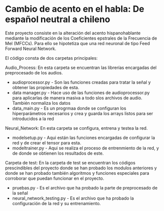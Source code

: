 # Cambio de acento en el habla: De español neutral a chileno

Este proyecto consiste en la alteración del acento hispanohablante mediante la modificación de los Coeficientes epstrales de la Frecuencia de Mel (MFCCs). Para ello se hipotetiza que una red neuronal de tipo Feed Forward Neural Network.

El código consta de dos carpetas principales:

Audio_Process:
En esta carpeta se encuentran las librerías encargadas del preprocesado de los audios. 
* audioprocessor.py - Son las funciones creadas para tratar la señal y obtener las propiedades de esta.
* data manager.py - Hace uso de las funciones de audioprocessor.py para aplicarlas de manera masiva a todo slos archivos de audio. También   normaliza los datos
* data_main.py - Es un progrmaa donde se configuran los hiperparámetros necesarios y crea y guarda los arrays listos para ser introducidos a la red 

Neural_Network:
En esta carpeta se configura, entrena y testea la red.
* modelsetup.py - Aqui están las funciones encargadas de configurar la red y de crear el tensor para esta.
* modeltrainer.py - Aqui se realiza el proceso de entrenmiento de la red, y de donde se obtienen los resultados de este.

Carpeta de test:
En la carpeta de test se encuentran los códigos prescindibles del proyecto donde se han probado los modulos anteriores y donde se han probado también algoritmos y funciones especiales para corroborar que puedan funcionar en el proyecto.
* pruebas.py - Es el archivo que ha probado la parte de preprocesado de la señal
* neural_network_testing.py - Es el archivo que ha probado la configuración de la red y su entrenamiento.
